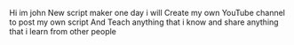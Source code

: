 Hi im john New script maker 
one day i will Create my own YouTube channel to post 
my own script And Teach anything that i know and share 
anything that i learn from other people
